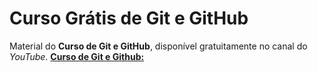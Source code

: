 # Curso Grátis de Git e GitHub
Material do **Curso de Git e GitHub**, disponível gratuitamente no canal do *YouTube*.
[**Curso de Git e Github:**](https://www.youtube.com/playlist?list=PLHz_AreHm4dm7ZULPAmadvNhH6vk9oNZA)
